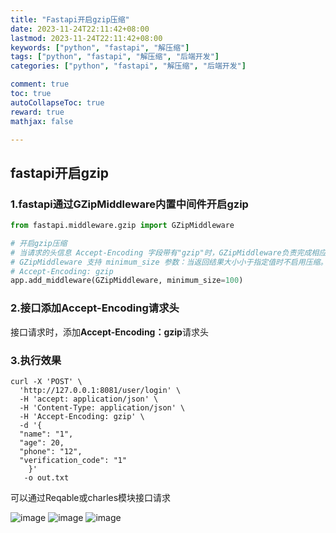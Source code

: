 ```yaml
---
title: "Fastapi开启gzip压缩"
date: 2023-11-24T22:11:42+08:00
lastmod: 2023-11-24T22:11:42+08:00
keywords: ["python", "fastapi", "解压缩"]
tags: ["python", "fastapi", "解压缩", "后端开发"]
categories: ["python", "fastapi", "解压缩", "后端开发"]

comment: true
toc: true
autoCollapseToc: true
reward: true
mathjax: false

---
```


<!--more-->

## fastapi开启gzip

### 1.fastapi通过GZipMiddleware内置中间件开启gzip

```python
from fastapi.middleware.gzip import GZipMiddleware

# 开启gzip压缩
# 当请求的头信息 Accept-Encoding 字段带有"gzip"时，GZipMiddleware负责完成相应的返回结果处理。
# GZipMiddleware 支持 minimum_size 参数：当返回结果大小小于指定值时不启用压缩。(单位为字节，默认值为500)
# Accept-Encoding: gzip
app.add_middleware(GZipMiddleware, minimum_size=100)

```

### 2.接口添加Accept-Encoding请求头
接口请求时，添加**Accept-Encoding：gzip**请求头

### 3.执行效果

```terminal
curl -X 'POST' \
  'http://127.0.0.1:8081/user/login' \
  -H 'accept: application/json' \
  -H 'Content-Type: application/json' \
  -H 'Accept-Encoding: gzip' \
  -d '{
  "name": "1",
  "age": 20,
  "phone": "12",
  "verification_code": "1"
    }'
   -o out.txt
```

可以通过Reqable或charles模块接口请求

![image](/images/post/fastapi开启gzip压缩/charles_overview1.jpg)
![image](/images/post/fastapi开启gzip压缩/charles_overview2.jpg)
![image](/images/post/fastapi开启gzip压缩/charles_overview3.jpg)
